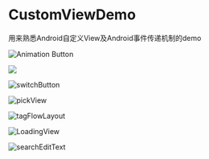 # CustomViewDemo
用来熟悉Android自定义View及Android事件传递机制的demo

![Animation Button](http://oic2oders.bkt.clouddn.com/github_animation_button.gif)



![](http://oic2oders.bkt.clouddn.com/github_mycanvas.gif)

![switchButton](http://oic2oders.bkt.clouddn.com/github_switch_button.gif)

![pickView](http://oic2oders.bkt.clouddn.com/github_pickview.gif)

![tagFlowLayout](http://oic2oders.bkt.clouddn.com/github_tag_flow_layout.gif)

![LoadingView](http://oic2oders.bkt.clouddn.com/github_progress_bar.gif)

![searchEditText](http://oic2oders.bkt.clouddn.com/github_search_edittext.gif)
